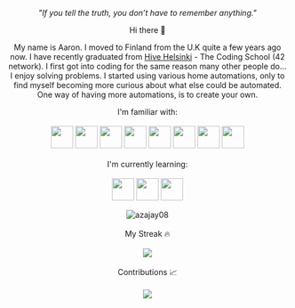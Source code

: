 <p align="center">
 <i>"If you tell the truth, you don’t have to remember anything."</i>
</p>

<p align="center">
 Hi there 👋
</p>


<p align="center">
My name is Aaron. I moved to Finland from the U.K quite a few years ago now. I have recently graduated from <a href="https://www.hive.fi/en/">Hive Helsinki</a> - The Coding School (42 network). I first got into coding for the same reason many other people do... I enjoy solving problems. I started using various home automations, only to find myself becoming more curious about what else could be automated. One way of having more automations, is to create your own.

</p> 


<p align="center">
I'm familiar with: <br /> <br />

</a >
<img src="https://cdn.jsdelivr.net/gh/devicons/devicon/icons/c/c-original.svg" width="40" height="40"/> <img src="https://cdn.jsdelivr.net/gh/devicons/devicon/icons/cplusplus/cplusplus-original.svg" width="40" height="40"/> <img src="https://cdn.jsdelivr.net/gh/devicons/devicon/icons/csharp/csharp-original.svg" width="40" height="40"/> <img src="https://cdn.jsdelivr.net/gh/devicons/devicon/icons/python/python-original.svg" width="40" height="40"/> <img src="https://cdn.jsdelivr.net/gh/devicons/devicon/icons/java/java-original-wordmark.svg" width="40" height="40"/> <img src="https://cdn.jsdelivr.net/gh/devicons/devicon/icons/bash/bash-original.svg" width="40" height="40"/> <img src="https://cdn.jsdelivr.net/gh/devicons/devicon/icons/vscode/vscode-original.svg" width="40" height="40"/> <img src="https://cdn.jsdelivr.net/gh/devicons/devicon/icons/visualstudio/visualstudio-plain.svg" width="40" height="40"/> 
<!--<img src="https://cdn.jsdelivr.net/gh/devicons/devicon/icons/vim/vim-original.svg" width="50" height="50"/>-->
</a > <br /> <br />
</a >
I'm currently learning: <br /> <br />
</a >
<img src="https://cdn.jsdelivr.net/gh/devicons/devicon@latest/icons/javascript/javascript-original.svg" width="40" height="40"/> <img src="https://cdn.jsdelivr.net/gh/devicons/devicon@latest/icons/react/react-original-wordmark.svg" width="40" height="40"/> <img src="https://cdn.jsdelivr.net/gh/devicons/devicon@latest/icons/nodejs/nodejs-plain-wordmark.svg" width="40" height="40"/>
          
          


</p> 

<p align="center">
  <img src="https://github-readme-stats.vercel.app/api/top-langs?username=azajay08&show_icons=true&theme=chartreuse-dark&hide_border=true&hide=java,assembly,ruby,makefile,shell,css&locale=en&card_width=699" alt="azajay08" />
 </a > <br /> <br />
  My Streak 🔥 <br /> <br />
 </a >
  <img src="https://streak-stats.demolab.com?user=azajay08&theme=chartreuse-dark&hide_border=true&card_width=699)](https://git.io/streak-stats)" />
 </a > <br /> <br />
  Contributions 📈 <br /> <br />
  <img src="https://github-profile-summary-cards.vercel.app/api/cards/profile-details?username=azajay08&theme=chartreuse_dark" />
 </a >
</p>

